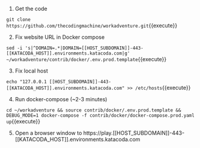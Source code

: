 1. Get the code

`git clone https://github.com/thecodingmachine/workadventure.git`{{execute}}

2. Fix website URL in Docker compose

`sed -i 's|^DOMAIN=.*|DOMAIN=[[HOST_SUBDOMAIN]]-443-[[KATACODA_HOST]].environments.katacoda.com|g' ~/workadventure/contrib/docker/.env.prod.template`{{execute}}

3. Fix local host

`echo "127.0.0.1 [[HOST_SUBDOMAIN]]-443-[[KATACODA_HOST]].environments.katacoda.com" >> /etc/hosts`{{execute}}

4. Run docker-compose (~2-3 minutes)

`cd ~/workadventure && source contrib/docker/.env.prod.template && DEBUG_MODE=1 docker-compose -f contrib/docker/docker-compose.prod.yaml up`{{execute}}

5. Open a browser window to https://play.[[HOST_SUBDOMAIN]]-443-[[KATACODA_HOST]].environments.katacoda.com

